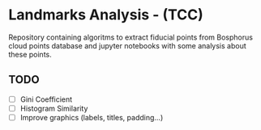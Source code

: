 # Landmarks Analysis - (TCC)

Repository containing algoritms to extract fiducial points from Bosphorus cloud points database and jupyter notebooks with some analysis about these points.

## TODO

- [ ] Gini Coefficient
- [ ] Histogram Similarity
- [ ] Improve graphics (labels, titles, padding...)
